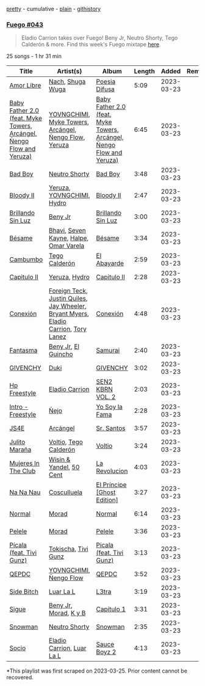 [pretty](/playlists/pretty/37i9dQZF1DX4Ftreulr4K7.md) - cumulative - [plain](/playlists/plain/37i9dQZF1DX4Ftreulr4K7) - [githistory](https://github.githistory.xyz/mackorone/spotify-playlist-archive/blob/main/playlists/plain/37i9dQZF1DX4Ftreulr4K7)

### [Fuego \#043](https://open.spotify.com/playlist/37i9dQZF1DX4Ftreulr4K7)

> Eladio Carrion takes over Fuego! Beny Jr, Neutro Shorty, Tego Calderón & more\. Find this week's Fuego mixtape <a href="https://open.spotify.com/playlist/37i9dQZF1DX8sljIJzI0oo?si=aa97e696f74241eb">here</a>.

25 songs - 1 hr 31 min

| Title | Artist(s) | Album | Length | Added | Removed |
|---|---|---|---|---|---|
| [Amor Libre](https://open.spotify.com/track/1PT0H11VO2JSWjsCPR0CBd) | [Nach](https://open.spotify.com/artist/66ArjpKRgw8vYBf9yhktto), [Shuga Wuga](https://open.spotify.com/artist/5K0ecq1n7e5BnM7FxgVi3G) | [Poesia Difusa](https://open.spotify.com/album/1zrVeZHRsPsRWdnQSuUIYG) | 5:09 | 2023-03-23 |  |
| [Baby Father 2.0 \(feat\. Myke Towers, Arcángel, Ñengo Flow and Yeruza\)](https://open.spotify.com/track/3gnyHrHJ4J0QUFnMllQv1F) | [YOVNGCHIMI](https://open.spotify.com/artist/4aSlfXDn9R60UlbZEboBUy), [Myke Towers](https://open.spotify.com/artist/7iK8PXO48WeuP03g8YR51W), [Arcángel](https://open.spotify.com/artist/4SsVbpTthjScTS7U2hmr1X), [Ñengo Flow](https://open.spotify.com/artist/12vb80Km0Ew53ABfJOepVz), [Yeruza](https://open.spotify.com/artist/6NyPX5jymkvSPaJhCh1crb) | [Baby Father 2.0 \(feat\. Myke Towers, Arcángel, Ñengo Flow and Yeruza\)](https://open.spotify.com/album/00Ushoa7kBvcYZeqZFKCr8) | 6:45 | 2023-03-23 |  |
| [Bad Boy](https://open.spotify.com/track/5ScC12iqm4GgYNRhxw6KU7) | [Neutro Shorty](https://open.spotify.com/artist/5wUO3A6DT4tO5UDz21kE2Y) | [Bad Boy](https://open.spotify.com/album/1xlNsExynxg0ZsfrkhHpyW) | 3:48 | 2023-03-23 |  |
| [Bloody II](https://open.spotify.com/track/6Hs094CmM9IJcCUpCKodyp) | [Yeruza](https://open.spotify.com/artist/6NyPX5jymkvSPaJhCh1crb), [YOVNGCHIMI](https://open.spotify.com/artist/4aSlfXDn9R60UlbZEboBUy), [Hydro](https://open.spotify.com/artist/3pTZ5sCcE1o2O9sWn5yQMg) | [Bloody II](https://open.spotify.com/album/6LRvbsSDwfVzGYwIUz1U9R) | 2:47 | 2023-03-23 |  |
| [Brillando Sin Luz](https://open.spotify.com/track/5rz37f8yrSWGR1arwxq9Kb) | [Beny Jr](https://open.spotify.com/artist/22dFwJoRBV51ue5TGnC7Dt) | [Brillando Sin Luz](https://open.spotify.com/album/3uFtc07N3dShu4jpnNFMoW) | 3:00 | 2023-03-23 |  |
| [Bésame](https://open.spotify.com/track/1thzPqoQxXhh6YHhANIFnj) | [Bhavi](https://open.spotify.com/artist/7fT2Me47PQ8T7954PKrcwR), [Seven Kayne](https://open.spotify.com/artist/4C29ETLBPmYKYwtJUepbJz), [Halpe](https://open.spotify.com/artist/5fUaIEaRhzIad7C49MqTsy), [Omar Varela](https://open.spotify.com/artist/5xIOUIBQhGFX7HIj8lhdyU) | [Bésame](https://open.spotify.com/album/7BgcHmgYP3sp0AAYLKyc0s) | 3:34 | 2023-03-23 |  |
| [Cambumbo](https://open.spotify.com/track/0cog8n6942onRBaNJ6vTqH) | [Tego Calderón](https://open.spotify.com/artist/3SUT1jjM5hzZj9TLfLZGIP) | [El Abayarde](https://open.spotify.com/album/6Q1kiSijkaHwoCwZUHW6IY) | 2:59 | 2023-03-23 |  |
| [Capitulo II](https://open.spotify.com/track/0qmueoqMeg5Yo5jTtJ4Kb7) | [Yeruza](https://open.spotify.com/artist/6NyPX5jymkvSPaJhCh1crb), [Hydro](https://open.spotify.com/artist/3pTZ5sCcE1o2O9sWn5yQMg) | [Capitulo II](https://open.spotify.com/album/14yjJr9CThpGI9VUF50Fyh) | 2:28 | 2023-03-23 |  |
| [Conexión](https://open.spotify.com/track/2fpKvUg9hxiKAOLuwfEdlJ) | [Foreign Teck](https://open.spotify.com/artist/12lHTAdc9T204lw5qPtasv), [Justin Quiles](https://open.spotify.com/artist/14zUHaJZo1mnYtn6IBRaRP), [Jay Wheeler](https://open.spotify.com/artist/2cPqdH7XMvwaBJEVjheH8g), [Bryant Myers](https://open.spotify.com/artist/6w9ToX5slZ4uIdmD17hJ3c), [Eladio Carrion](https://open.spotify.com/artist/5XJDexmWFLWOkjOEjOVX3e), [Tory Lanez](https://open.spotify.com/artist/2jku7tDXc6XoB6MO2hFuqg) | [Conexión](https://open.spotify.com/album/34PIyfPDn9rSsFZmEGEvWe) | 4:48 | 2023-03-23 |  |
| [Fantasma](https://open.spotify.com/track/0nLxnuXM7ZjpCDBszQ7TT7) | [Beny Jr](https://open.spotify.com/artist/22dFwJoRBV51ue5TGnC7Dt), [El Guincho](https://open.spotify.com/artist/1oMiDFyAgmIzw9ZBQYHOJI) | [Samurai](https://open.spotify.com/album/2HeBRMXHO08YdWlyaYg2qF) | 2:40 | 2023-03-23 |  |
| [GIVENCHY](https://open.spotify.com/track/6bTVP50bbtMtD6RGe2cUoQ) | [Duki](https://open.spotify.com/artist/1bAftSH8umNcGZ0uyV7LMg) | [GIVENCHY](https://open.spotify.com/album/4yNnIoQh8y1uDB6ScOS2vx) | 3:02 | 2023-03-23 |  |
| [Hp Freestyle](https://open.spotify.com/track/0ea9jt0vWPgR5Jm2P4q70z) | [Eladio Carrion](https://open.spotify.com/artist/5XJDexmWFLWOkjOEjOVX3e) | [SEN2 KBRN VOL\. 2](https://open.spotify.com/album/3lsdB3dY4odywNI42KV6D9) | 2:03 | 2023-03-23 |  |
| [Intro \- Freestyle](https://open.spotify.com/track/2iYEvhbfp2sY2oU2DT0FGF) | [Ñejo](https://open.spotify.com/artist/2OHKEe204spO7G7NcbeO2o) | [Yo Soy la Fama](https://open.spotify.com/album/1Kh36gr6wF5KfF2oGTKTSX) | 2:28 | 2023-03-23 |  |
| [JS4E](https://open.spotify.com/track/68e9XUS28xQRV9jghSx0NX) | [Arcángel](https://open.spotify.com/artist/4SsVbpTthjScTS7U2hmr1X) | [Sr\. Santos](https://open.spotify.com/album/2AvuFDqTlnxvYhyVaLU6NY) | 3:57 | 2023-03-23 |  |
| [Julito Maraña](https://open.spotify.com/track/7EgF5XXa4TZQT1HTpMRHNj) | [Voltio](https://open.spotify.com/artist/3Okcq0dqLVlEFHRZ5t22bA), [Tego Calderón](https://open.spotify.com/artist/3SUT1jjM5hzZj9TLfLZGIP) | [Voltio](https://open.spotify.com/album/2f3giHhzrdVMJvRySjLGvJ) | 3:24 | 2023-03-23 |  |
| [Mujeres In The Club](https://open.spotify.com/track/0N3pBL7paIxuOsyFVf6kyk) | [Wisin & Yandel](https://open.spotify.com/artist/1wZtkThiXbVNtj6hee6dz9), [50 Cent](https://open.spotify.com/artist/3q7HBObVc0L8jNeTe5Gofh) | [La Revolucion](https://open.spotify.com/album/3Sr7T1yqfT64fTNdJxFWKy) | 4:03 | 2023-03-23 |  |
| [Na Na Nau](https://open.spotify.com/track/0k1fktfwCNUAxQ0318e2ye) | [Cosculluela](https://open.spotify.com/artist/00me4Ke1LsvMxt5kydlMyU) | [El Príncipe \[Ghost Edition\]](https://open.spotify.com/album/6A6eSLDcS2r7qT9ZFYSJlL) | 3:27 | 2023-03-23 |  |
| [Normal](https://open.spotify.com/track/0zlXXtgXHwwZh20gIY3n7M) | [Morad](https://open.spotify.com/artist/4az97MtWmBQ5Db3GfDh9j9) | [Normal](https://open.spotify.com/album/1l5DEJretnpSS9B4fd2KiS) | 6:14 | 2023-03-23 |  |
| [Pelele](https://open.spotify.com/track/5h5TUj8pU2WhdSeJx9BnX2) | [Morad](https://open.spotify.com/artist/4az97MtWmBQ5Db3GfDh9j9) | [Pelele](https://open.spotify.com/album/3nGXy6EtbuxUwgUt1umZtY) | 3:36 | 2023-03-23 |  |
| [Pícala \(feat\. Tivi Gunz\)](https://open.spotify.com/track/2VzjEmwnJxvHmU4LaFOBLE) | [Tokischa](https://open.spotify.com/artist/2p4aN0Uxkk3iT3HK0cJ2cJ), [Tivi Gunz](https://open.spotify.com/artist/68KUcl8ndJO5nUcLkuwIjI) | [Pícala \(feat\. Tivi Gunz\)](https://open.spotify.com/album/2jTyT5uqUn0wIkffdzNz4W) | 3:13 | 2023-03-23 |  |
| [QEPDC](https://open.spotify.com/track/0UJX0BfJE5kapTdI1E7qc5) | [YOVNGCHIMI](https://open.spotify.com/artist/4aSlfXDn9R60UlbZEboBUy), [Ñengo Flow](https://open.spotify.com/artist/12vb80Km0Ew53ABfJOepVz) | [QEPDC](https://open.spotify.com/album/4TcbSKJUzuOm68FDEKziMq) | 3:52 | 2023-03-23 |  |
| [Side Bitch](https://open.spotify.com/track/5OkfdedI0mwIY5nZ5eHe1N) | [Luar La L](https://open.spotify.com/artist/4axKuDPr6WKcDCyh8vueTY) | [L3tra](https://open.spotify.com/album/70ubyVo5JwY94DLaZBkIBI) | 3:19 | 2023-03-23 |  |
| [Sigue](https://open.spotify.com/track/63ZedTAVRCICh2CNLWnsPZ) | [Beny Jr](https://open.spotify.com/artist/22dFwJoRBV51ue5TGnC7Dt), [Morad](https://open.spotify.com/artist/4az97MtWmBQ5Db3GfDh9j9), [K y B](https://open.spotify.com/artist/1enXMVomlMi88CZFYL1m2f) | [Capítulo 1](https://open.spotify.com/album/0jps45S3BLg0ObqAyboGVb) | 3:31 | 2023-03-23 |  |
| [Snowman](https://open.spotify.com/track/33oKfMZK2fj8IPTYCHFfUh) | [Neutro Shorty](https://open.spotify.com/artist/5wUO3A6DT4tO5UDz21kE2Y) | [Snowman](https://open.spotify.com/album/6s3WK9PecgeNJo2RT6Efn6) | 2:35 | 2023-03-23 |  |
| [Socio](https://open.spotify.com/track/2H4SvdfK9ret8B4cjNvrum) | [Eladio Carrion](https://open.spotify.com/artist/5XJDexmWFLWOkjOEjOVX3e), [Luar La L](https://open.spotify.com/artist/4axKuDPr6WKcDCyh8vueTY) | [Sauce Boyz 2](https://open.spotify.com/album/4JaYe7HIddzNaF3rUgJzHI) | 4:13 | 2023-03-23 |  |

\*This playlist was first scraped on 2023-03-25. Prior content cannot be recovered.
